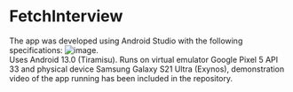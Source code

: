 # FetchInterview
The app was developed using Android Studio with the following specifications:
![image](https://user-images.githubusercontent.com/96722108/221081826-a998c994-e5f3-4b6e-b3c2-d0d7b61aeb44.png). 
<br>
Uses Android 13.0 (Tiramisu). Runs on virtual emulator Google Pixel 5 API 33 and physical device Samsung Galaxy S21 Ultra (Exynos), demonstration video of the app running has been included in the repository. 



